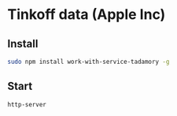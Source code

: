 # Tinkoff data (Apple Inc)
## Install
```sh
sudo npm install work-with-service-tadamory -g
```
## Start
```sh
http-server
```
